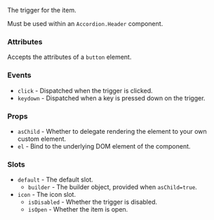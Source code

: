 The trigger for the item.

Must be used within an `Accordion.Header` component.

### Attributes

Accepts the attributes of a `button` element.

### Events

- `click` - Dispatched when the trigger is clicked.
- `keydown` - Dispatched when a key is pressed down on the trigger.

### Props

- `asChild` - Whether to delegate rendering the element to your own custom element.
- `el` - Bind to the underlying DOM element of the component.

### Slots

- `default` - The default slot.
  - `builder` - The builder object, provided when `asChild=true`.
- `icon` - The icon slot.
  - `isDisabled` - Whether the trigger is disabled.
  - `isOpen` - Whether the item is open.

<!-- @include(./example.md) -->
